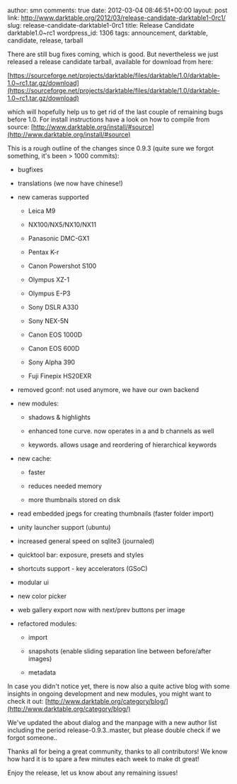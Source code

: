 author: smn
comments: true
date: 2012-03-04 08:46:51+00:00
layout: post
link: http://www.darktable.org/2012/03/release-candidate-darktable1-0rc1/
slug: release-candidate-darktable1-0rc1
title: Release Candidate darktable1.0~rc1
wordpress_id: 1306
tags: announcement, darktable, candidate, release, tarball

There are still bug fixes coming, which is good. But nevertheless we just released a release candidate tarball, available for download from here:

[https://sourceforge.net/projects/darktable/files/darktable/1.0/darktable-1.0~rc1.tar.gz/download](https://sourceforge.net/projects/darktable/files/darktable/1.0/darktable-1.0~rc1.tar.gz/download)

which will hopefully help us to get rid of the last couple of remaining bugs before 1.0. For install instructions have a look on how to compile from source: [http://www.darktable.org/install/#source](http://www.darktable.org/install/#source)

This is a rough outline of the changes since 0.9.3 (quite sure we forgot something, it's been > 1000 commits):

	



  * bugfixes

	
  * translations (we now have chinese!)

	
  * new cameras supported

    * Leica M9

  
    * NX100/NX5/NX10/NX11

  
    * Panasonic DMC-GX1

  
    * Pentax K-r

  
    * Canon Powershot S100

  
    * Olympus XZ-1

  
    * Olympus E-P3

  
    * Sony DSLR A330

  
    * Sony NEX-5N

  
    * Canon EOS 1000D

  
    * Canon EOS 600D

  
    * Sony Alpha 390

  
    * Fuji Finepix HS20EXR



  * removed gconf: not used anymore, we have our own backend


  * new modules:
  
    * shadows & highlights

  
    * enhanced tone curve. now operates in a and b channels as well


    * keywords. allows usage and reordering of hierarchical keywords



  * new cache:

    * faster

  
    * reduces needed memory

  
    * more thumbnails stored on disk



  * read embedded jpegs for creating thumbnails (faster folder import)


 
  * unity launcher support (ubuntu)



  * increased general speed on sqlite3 (journaled)



  * quicktool bar: exposure, presets and styles



  * shortcuts support - key accelerators (GSoC)



  * modular ui



  * new color picker



  * web gallery export now with next/prev buttons per image



  * refactored modules:

    * import


    * snapshots (enable sliding separation line between before/after images)


    * metadata


In case you didn't notice yet, there is now also a quite active blog with some insights in ongoing development and new modules, you might want to check it out: [http://www.darktable.org/category/blog/](http://www.darktable.org/category/blog/)

We've updated the about dialog and the manpage with a new author list including the period release-0.9.3..master, but please double check if we forgot someone..

Thanks all for being a great community, thanks to all contributors! We know how hard it is to spare a few minutes each week to make dt great!

Enjoy the release, let us know about any remaining issues!
